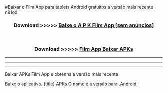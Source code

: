#Baixar o Film App   para tablets Android gratuitos a versão mais recente n81od


<div align="center">
<h3>Download >>>>> <a href="https://pt-web.web.app/?pt= Film App ">Baixe o A P K Film App  [sem anúncios]</a></h3><br>

<h3>Download >>>>> <a href="https://pt-web.web.app/?pt= Film App ">Film App  Baixar APKs</a></h3>
</div>

----------------------------------------------------------

----------------------------------------------------------

----------------------------------------------------------

Baixar APKs Film App  e obtenha a versão mais recente

Baixe o aplicativo. {title} APKs O nome é a versão para .Android.


